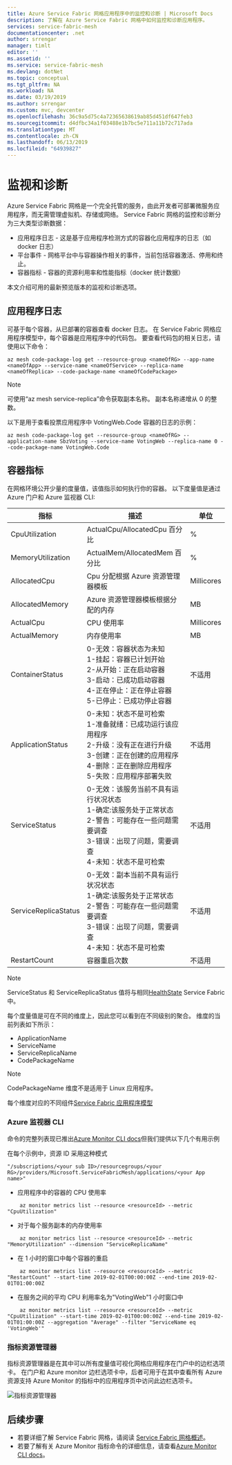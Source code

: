 ```yaml
---
title: Azure Service Fabric 网格应用程序中的监控和诊断 | Microsoft Docs
description: 了解在 Azure Service Fabric 网格中如何监控和诊断应用程序。
services: service-fabric-mesh
documentationcenter: .net
author: srrengar
manager: timlt
editor: ''
ms.assetid: ''
ms.service: service-fabric-mesh
ms.devlang: dotNet
ms.topic: conceptual
ms.tgt_pltfrm: NA
ms.workload: NA
ms.date: 03/19/2019
ms.author: srrengar
ms.custom: mvc, devcenter
ms.openlocfilehash: 36c9a5d75c4a72365638619ab85d451df647feb3
ms.sourcegitcommit: d4dfbc34a1f03488e1b7bc5e711a11b72c717ada
ms.translationtype: MT
ms.contentlocale: zh-CN
ms.lasthandoff: 06/13/2019
ms.locfileid: "64939827"
---
```

# <a name="monitoring-and-diagnostics"></a>监视和诊断
Azure Service Fabric 网格是一个完全托管的服务，由此开发者可部署微服务应用程序，而无需管理虚拟机、存储或网络。 Service Fabric 网格的监控和诊断分为三大类型诊断数据：

- 应用程序日志 - 这是基于应用程序检测方式的容器化应用程序的日志（如 docker 日志）
- 平台事件 - 网格平台中与容器操作相关的事件，当前包括容器激活、停用和终止。
- 容器指标 - 容器的资源利用率和性能指标（docker 统计数据）

本文介绍可用的最新预览版本的监视和诊断选项。

## <a name="application-logs"></a>应用程序日志

可基于每个容器，从已部署的容器查看 docker 日志。 在 Service Fabric 网格应用程序模型中，每个容器是应用程序中的代码包。 要查看代码包的相关日志，请使用以下命令：

```cli
az mesh code-package-log get --resource-group <nameOfRG> --app-name <nameOfApp> --service-name <nameOfService> --replica-name <nameOfReplica> --code-package-name <nameOfCodePackage>
```

> [!NOTE]
> 可使用“az mesh service-replica”命令获取副本名称。 副本名称递增从 0 的整数。

以下是用于查看投票应用程序中 VotingWeb.Code 容器的日志的示例：

```cli
az mesh code-package-log get --resource-group <nameOfRG> --application-name SbzVoting --service-name VotingWeb --replica-name 0 --code-package-name VotingWeb.Code
```

## <a name="container-metrics"></a>容器指标 

在网格环境公开少量的度量值，该值指示如何执行你的容器。 以下度量值是通过 Azure 门户和 Azure 监视器 CLI:

| 指标 | 描述 | 单位|
|----|----|----|
| CpuUtilization | ActualCpu/AllocatedCpu 百分比 | % |
| MemoryUtilization | ActualMem/AllocatedMem 百分比 | % |
| AllocatedCpu | Cpu 分配根据 Azure 资源管理器模板 | Millicores |
| AllocatedMemory | Azure 资源管理器模板根据分配的内存 | MB |
| ActualCpu | CPU 使用率 | Millicores |
| ActualMemory | 内存使用率 | MB |
| ContainerStatus | 0-无效：容器状态为未知 <br> 1-挂起：容器已计划开始 <br> 2-从开始：正在启动容器 <br> 3-启动：已成功启动容器 <br> 4-正在停止：正在停止容器 <br> 5-已停止：已成功停止容器 | 不适用 |
| ApplicationStatus | 0-未知：状态不是可检索 <br> 1-准备就绪：已成功运行该应用程序 <br> 2-升级：没有正在进行升级 <br> 3-创建：正在创建的应用程序 <br> 4-删除：正在删除应用程序 <br> 5-失败：应用程序部署失败 | 不适用 |
| ServiceStatus | 0-无效：该服务当前不具有运行状况状态 <br> 1-确定:该服务处于正常状态  <br> 2-警告：可能存在一些问题需要调查 <br> 3-错误：出现了问题，需要调查 <br> 4-未知：状态不是可检索 | 不适用 |
| ServiceReplicaStatus | 0-无效：副本当前不具有运行状况状态 <br> 1-确定:该服务处于正常状态  <br> 2-警告：可能存在一些问题需要调查 <br> 3-错误：出现了问题，需要调查 <br> 4-未知：状态不是可检索 | 不适用 | 
| RestartCount | 容器重启次数 | 不适用 |

> [!NOTE]
> ServiceStatus 和 ServiceReplicaStatus 值将与相同[HealthState](https://docs.microsoft.com/dotnet/api/system.fabric.health.healthstate?view=azure-dotnet) Service Fabric 中。 

每个度量值是可在不同的维度上，因此您可以看到在不同级别的聚合。 维度的当前列表如下所示：

* ApplicationName
* ServiceName
* ServiceReplicaName
* CodePackageName

> [!NOTE]
> CodePackageName 维度不是适用于 Linux 应用程序。 

每个维度对应的不同组件[Service Fabric 应用程序模型](service-fabric-mesh-service-fabric-resources.md#applications-and-services)

### <a name="azure-monitor-cli"></a>Azure 监视器 CLI

命令的完整列表现已推出[Azure Monitor CLI docs](https://docs.microsoft.com/cli/azure/monitor/metrics?view=azure-cli-latest#az-monitor-metrics-list)但我们提供以下几个有用示例 

在每个示例中，资源 ID 采用这种模式

`"/subscriptions/<your sub ID>/resourcegroups/<your RG>/providers/Microsoft.ServiceFabricMesh/applications/<your App name>"`


* 应用程序中的容器的 CPU 使用率

```cli
    az monitor metrics list --resource <resourceId> --metric "CpuUtilization"
```
* 对于每个服务副本的内存使用率
```cli
    az monitor metrics list --resource <resourceId> --metric "MemoryUtilization" --dimension "ServiceReplicaName"
``` 

* 在 1 小时的窗口中每个容器的重启 
```cli
    az monitor metrics list --resource <resourceId> --metric "RestartCount" --start-time 2019-02-01T00:00:00Z --end-time 2019-02-01T01:00:00Z
``` 

* 在服务之间的平均 CPU 利用率名为"VotingWeb"1 小时窗口中
```cli
    az monitor metrics list --resource <resourceId> --metric "CpuUtilization" --start-time 2019-02-01T00:00:00Z --end-time 2019-02-01T01:00:00Z --aggregation "Average" --filter "ServiceName eq 'VotingWeb'"
``` 

### <a name="metrics-explorer"></a>指标资源管理器

指标资源管理器是在其中可以所有度量值可视化网格应用程序在门户中的边栏选项卡。 在门户和 Azure monitor 边栏选项卡中，后者可用于在其中查看所有 Azure 资源支持 Azure Monitor 的指标中的应用程序页中访问此边栏选项卡。 

![指标资源管理器](./media/service-fabric-mesh-monitoring-diagnostics/metricsexplorer.png)


<!--
### Container Insights

In addition to the metrics explorer, we also have a dashboard available out of the box that shows sample metrics over time under the Insights blade in the application's page in the portal. 

![Container Insights](./media/service-fabric-mesh-monitoring-diagnostics/containerinsights.png)
-->

## <a name="next-steps"></a>后续步骤
* 若要详细了解 Service Fabric 网格，请阅读 [Service Fabric 网格概述](service-fabric-mesh-overview.md)。
* 若要了解有关 Azure Monitor 指标命令的详细信息，请查看[Azure Monitor CLI docs](https://docs.microsoft.com/cli/azure/monitor/metrics?view=azure-cli-latest#az-monitor-metrics-list)。
